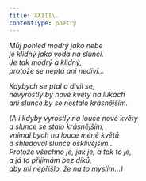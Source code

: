 ```yaml
---
title: XXIII\.
contentType: poetry
---
```


<section>

_Můj pohled modrý jako nebe  
je klidný jako voda na slunci.  
Je tak modrý a klidný,  
protože se neptá ani nediví…_

</section>

<section>

_Kdybych se ptal a divil se,  
nevyrostly by nové květy na lukách  
ani slunce by se nestalo krásnějším._

</section>

<section>

_(A i kdyby vyrostly na louce nové květy  
a slunce se stalo krásnějším,  
vnímal bych na louce méně květů  
a shledával slunce ošklivějším…  
Protože všechno je, jak je, a tak to je,  
a já to přijímám bez díků,  
aby mi nepřišlo, že na to myslím…)_

</section>
